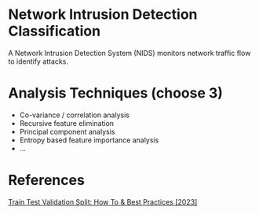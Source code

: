 # Network Intrusion Detection Classification
A Network Intrusion Detection System (NIDS) monitors network traffic flow to identify attacks.

# Analysis Techniques (choose 3)
- Co-variance / correlation analysis
- Recursive feature elimination
- Principal component analysis
- Entropy based feature importance analysis
- ...

# References
[Train Test Validation Split: How To & Best Practices [2023]](https://www.v7labs.com/blog/train-validation-test-set#:~:text=In%20general%2C%20putting%2080%25%20of,dimension%20of%20the%20data%2C%20etc.)